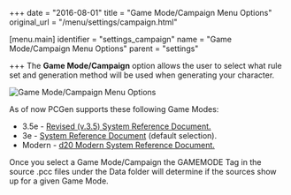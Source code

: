 +++
date = "2016-08-01"
title = "Game Mode/Campaign Menu Options"
original_url = "/menu/settings/campaign.html"

[menu.main]
    identifier = "settings_campaign"
    name = "Game Mode/Campaign Menu Options"
    parent = "settings"
    
+++
The **Game Mode/Campaign** option allows the user to select what rule
set and generation method will be used when generating your character.

![Game Mode/Campaign Menu
Options](../../images/menus/settings_gamemode.png)

As of now PCGen supports these following Game Modes:

-   3.5e - [Revised (v.3.5) System
    Reference Document.](http://www.wizards.com/D20/article.asp?x=srd35)
-   3e - [System Reference
    Document](http://groups.yahoo.com/group/pcgen/files/3.0%20SRD/)
    (default selection).
-   Modern - [d20 Modern System
    Reference Document.](http://www.wizards.com/D20/article.asp?x=msrd)

Once you select a Game Mode/Campaign the GAMEMODE Tag in the source .pcc
files under the Data folder will determine if the sources show up for a
given Game Mode.



